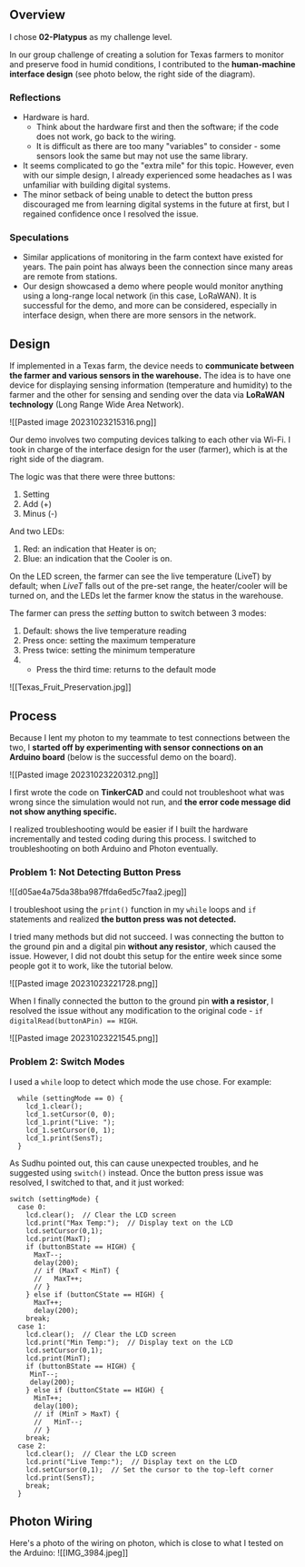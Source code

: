 ## Overview
I chose **02-Platypus** as my challenge level. 

In our group challenge of creating a solution for Texas farmers to monitor and preserve food in humid conditions, I contributed to the **human-machine interface design** (see photo below, the right side of the diagram). 

### Reflections
- Hardware is hard. 
	- Think about the hardware first and then the software; if the code does not work, go back to the wiring. 
	- It is difficult as there are too many "variables" to consider - some sensors look the same but may not use the same library. 
- It seems complicated to go the "extra mile" for this topic. However, even with our simple design, I already experienced some headaches as I was unfamiliar with building digital systems. 
- The minor setback of being unable to detect the button press discouraged me from learning digital systems in the future at first, but I regained confidence once I resolved the issue.  

### Speculations
- Similar applications of monitoring in the farm context have existed for years. The pain point has always been the connection since many areas are remote from stations. 
- Our design showcased a demo where people would monitor anything using a long-range local network (in this case, LoRaWAN). It is successful for the demo, and more can be considered, especially in interface design, when there are more sensors in the network. 



## Design
If implemented in a Texas farm, the device needs to **communicate between the farmer and various sensors in the warehouse.**  The idea is to have one device for displaying sensing information (temperature and humidity) to the farmer and the other for sensing and sending over the data via **LoRaWAN technology** (Long Range Wide Area Network).

![[Pasted image 20231023215316.png]]

Our demo involves two computing devices talking to each other via Wi-Fi. I took in charge of the interface design for the user (farmer), which is at the right side of the diagram. 

The logic was that there were three buttons:
1. Setting
2. Add (+)
3. Minus (-)

And two LEDs:
1. Red: an indication that Heater is on; 
2. Blue: an indication that the Cooler is on. 

On the LED screen, the farmer can see the live temperature (LiveT) by default; when *LiveT* falls out of the pre-set range, the heater/cooler will be turned on, and the LEDs let the farmer know the status in the warehouse. 

The farmer can press the *setting* button to switch between 3 modes: 
1. Default: shows the live temperature reading
2. Press once: setting the maximum temperature
3. Press twice: setting the minimum temperature
4. * Press the third time: returns to the default mode

![[Texas_Fruit_Preservation.jpg]]

## Process
Because I lent my photon to my teammate to test connections between the two, I **started off by experimenting with sensor connections on an Arduino board** (below is the successful demo on the board). 

![[Pasted image 20231023220312.png]]

I first wrote the code on **TinkerCAD** and could not troubleshoot what was wrong since the simulation would not run, and **the error code message did not show anything specific.** 

I realized troubleshooting would be easier if I built the hardware incrementally and tested coding during this process. I switched to troubleshooting on both Arduino and Photon eventually. 
### Problem 1: Not Detecting Button Press

![[d05ae4a75da38ba987ffda6ed5c7faa2.jpeg]]

I troubleshoot using the `print()` function in my `while` loops and `if` statements and realized **the button press was not detected.** 

I tried many methods but did not succeed. I was connecting the button to the ground pin and a digital pin **without any resistor**, which caused the issue. However, I did not doubt this setup for the entire week since some people got it to work, like the tutorial below. 

![[Pasted image 20231023221728.png]]

When I finally connected the button to the ground pin **with a resistor**, I resolved the issue without any modification to the original code - `if digitalRead(buttonAPin) == HIGH`. 

![[Pasted image 20231023221545.png]]

### Problem 2: Switch Modes
I used a `while` loop to detect which mode the use chose. For example: 
```
  while (settingMode == 0) {
  	lcd_1.clear();
    lcd_1.setCursor(0, 0);
  	lcd_1.print("Live: ");
    lcd_1.setCursor(0, 1);
  	lcd_1.print(SensT);
  }
```

As Sudhu pointed out, this can cause unexpected troubles, and he suggested using `switch()` instead. Once the button press issue was resolved, I switched to that, and it just worked: 

```
switch (settingMode) {
  case 0:
    lcd.clear();  // Clear the LCD screen
    lcd.print("Max Temp:");  // Display text on the LCD
    lcd.setCursor(0,1); 
    lcd.print(MaxT);
    if (buttonBState == HIGH) {
      MaxT--;
      delay(200);
      // if (MaxT < MinT) {
      //   MaxT++;
      // }
    } else if (buttonCState == HIGH) {
      MaxT++;
      delay(200);
    break;
  case 1:
    lcd.clear();  // Clear the LCD screen
    lcd.print("Min Temp:");  // Display text on the LCD
    lcd.setCursor(0,1); 
    lcd.print(MinT);
    if (buttonBState == HIGH) {
     MinT--;
     delay(200);
    } else if (buttonCState == HIGH) {
      MinT++;
      delay(100);
      // if (MinT > MaxT) {
      //   MinT--;
      // }
    break;
  case 2: 
    lcd.clear();  // Clear the LCD screen
    lcd.print("Live Temp:");  // Display text on the LCD
    lcd.setCursor(0,1);  // Set the cursor to the top-left corner
    lcd.print(SensT);
    break;
  }
```

## Photon Wiring
Here's a photo of the wiring on photon, which is close to what I tested on the Arduino:
![[IMG_3984.jpeg]]